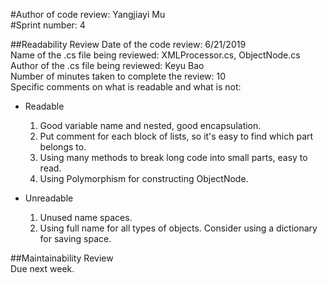 #Author of code review: Yangjiayi Mu  
#Sprint number: 4  

##Readability Review
Date of the code review: 6/21/2019  
Name of the .cs file being reviewed: XMLProcessor.cs, ObjectNode.cs  
Author of the .cs file being reviewed: Keyu Bao  
Number of minutes taken to complete the review: 10  
Specific comments on what is readable and what is not:   
* Readable
	1. Good variable name and nested, good encapsulation.
	2. Put comment for each block of lists, so it's easy to find which part belongs to.
	3. Using many methods to break long code into small parts, easy to read.
	4. Using Polymorphism for constructing ObjectNode.

* Unreadable
	1. Unused name spaces.
	2. Using full name for all types of objects. Consider using a dictionary for saving space.

##Maintainability Review  
Due next week.  